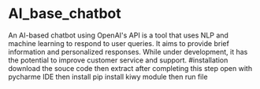 # AI_base_chatbot
An AI-based chatbot using OpenAI's API is a tool that uses NLP and machine learning to respond to user queries. It aims to provide brief information and personalized responses. While under development, it has the potential to improve customer service and support.
#installation 
download the souce code then extract after completing this step open with pycharme IDE 
then install pip install kiwy module then run file 
